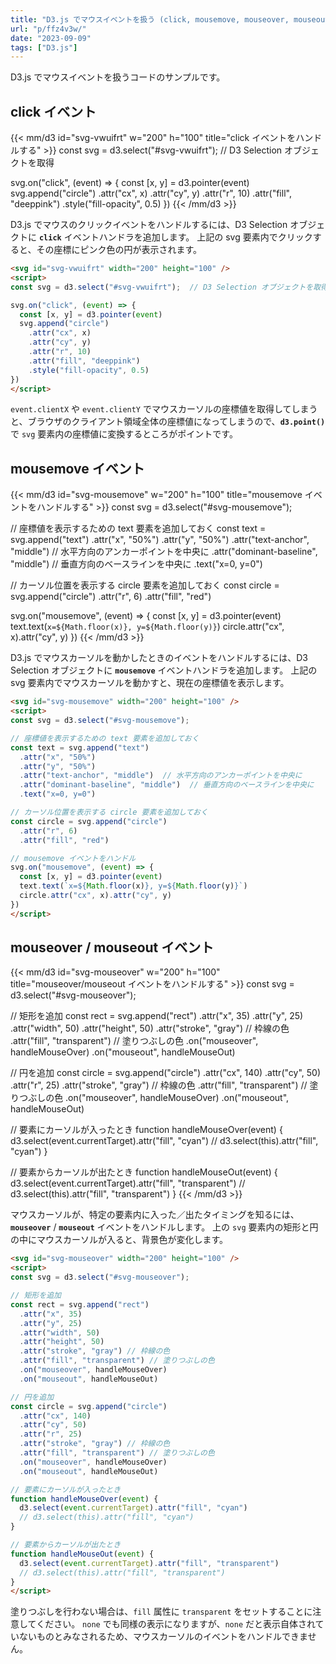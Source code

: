 ```yaml
---
title: "D3.js でマウスイベントを扱う (click, mousemove, mouseover, mouseout)"
url: "p/ffz4v3w/"
date: "2023-09-09"
tags: ["D3.js"]
---
```


D3.js でマウスイベントを扱うコードのサンプルです。


click イベント
----

{{< mm/d3 id="svg-vwuifrt" w="200" h="100" title="click イベントをハンドルする" >}}
const svg = d3.select("#svg-vwuifrt");  // D3 Selection オブジェクトを取得

svg.on("click", (event) => {
  const [x, y] = d3.pointer(event)
  svg.append("circle")
    .attr("cx", x)
    .attr("cy", y)
    .attr("r", 10)
    .attr("fill", "deeppink")
    .style("fill-opacity", 0.5)
})
{{< /mm/d3 >}}

D3.js でマウスのクリックイベントをハンドルするには、D3 Selection オブジェクトに __`click`__ イベントハンドラを追加します。
上記の svg 要素内でクリックすると、その座標にピンク色の円が表示されます。

```html
<svg id="svg-vwuifrt" width="200" height="100" />
<script>
const svg = d3.select("#svg-vwuifrt");  // D3 Selection オブジェクトを取得

svg.on("click", (event) => {
  const [x, y] = d3.pointer(event)
  svg.append("circle")
    .attr("cx", x)
    .attr("cy", y)
    .attr("r", 10)
    .attr("fill", "deeppink")
    .style("fill-opacity", 0.5)
})
</script>
```

`event.clientX` や `event.clientY` でマウスカーソルの座標値を取得してしまうと、ブラウザのクライアント領域全体の座標値になってしまうので、__`d3.point()`__ で `svg` 要素内の座標値に変換するところがポイントです。


mousemove イベント
----

{{< mm/d3 id="svg-mousemove" w="200" h="100" title="mousemove イベントをハンドルする" >}}
const svg = d3.select("#svg-mousemove");

// 座標値を表示するための text 要素を追加しておく
const text = svg.append("text")
  .attr("x", "50%")
  .attr("y", "50%")
  .attr("text-anchor", "middle")  // 水平方向のアンカーポイントを中央に
  .attr("dominant-baseline", "middle")  // 垂直方向のベースラインを中央に
  .text("x=0, y=0")

// カーソル位置を表示する circle 要素を追加しておく
const circle = svg.append("circle")
  .attr("r", 6)
  .attr("fill", "red")

svg.on("mousemove", (event) => {
  const [x, y] = d3.pointer(event)
  text.text(`x=${Math.floor(x)}, y=${Math.floor(y)}`)
  circle.attr("cx", x).attr("cy", y)
})
{{< /mm/d3 >}}

D3.js でマウスカーソルを動かしたときのイベントをハンドルするには、D3 Selection オブジェクトに __`mousemove`__ イベントハンドラを追加します。
上記の svg 要素内でマウスカーソルを動かすと、現在の座標値を表示します。

```html
<svg id="svg-mousemove" width="200" height="100" />
<script>
const svg = d3.select("#svg-mousemove");

// 座標値を表示するための text 要素を追加しておく
const text = svg.append("text")
  .attr("x", "50%")
  .attr("y", "50%")
  .attr("text-anchor", "middle")  // 水平方向のアンカーポイントを中央に
  .attr("dominant-baseline", "middle")  // 垂直方向のベースラインを中央に
  .text("x=0, y=0")

// カーソル位置を表示する circle 要素を追加しておく
const circle = svg.append("circle")
  .attr("r", 6)
  .attr("fill", "red")

// mousemove イベントをハンドル
svg.on("mousemove", (event) => {
  const [x, y] = d3.pointer(event)
  text.text(`x=${Math.floor(x)}, y=${Math.floor(y)}`)
  circle.attr("cx", x).attr("cy", y)
})
</script>
```


mouseover / mouseout イベント
----

{{< mm/d3 id="svg-mouseover" w="200" h="100" title="mouseover/mouseout イベントをハンドルする" >}}
const svg = d3.select("#svg-mouseover");

// 矩形を追加
const rect = svg.append("rect")
  .attr("x", 35)
  .attr("y", 25)
  .attr("width", 50)
  .attr("height", 50)
  .attr("stroke", "gray") // 枠線の色
  .attr("fill", "transparent") // 塗りつぶしの色
  .on("mouseover", handleMouseOver)
  .on("mouseout", handleMouseOut)

// 円を追加
const circle = svg.append("circle")
  .attr("cx", 140)
  .attr("cy", 50)
  .attr("r", 25)
  .attr("stroke", "gray") // 枠線の色
  .attr("fill", "transparent") // 塗りつぶしの色
  .on("mouseover", handleMouseOver)
  .on("mouseout", handleMouseOut)

// 要素にカーソルが入ったとき
function handleMouseOver(event) {
  d3.select(event.currentTarget).attr("fill", "cyan")
  // d3.select(this).attr("fill", "cyan")
}

// 要素からカーソルが出たとき
function handleMouseOut(event) {
  d3.select(event.currentTarget).attr("fill", "transparent")
  // d3.select(this).attr("fill", "transparent")
}
{{< /mm/d3 >}}

マウスカーソルが、特定の要素内に入った／出たタイミングを知るには、__`mouseover`__ / __`mouseout`__ イベントをハンドルします。
上の `svg` 要素内の矩形と円の中にマウスカーソルが入ると、背景色が変化します。

```html
<svg id="svg-mouseover" width="200" height="100" />
<script>
const svg = d3.select("#svg-mouseover");

// 矩形を追加
const rect = svg.append("rect")
  .attr("x", 35)
  .attr("y", 25)
  .attr("width", 50)
  .attr("height", 50)
  .attr("stroke", "gray") // 枠線の色
  .attr("fill", "transparent") // 塗りつぶしの色
  .on("mouseover", handleMouseOver)
  .on("mouseout", handleMouseOut)

// 円を追加
const circle = svg.append("circle")
  .attr("cx", 140)
  .attr("cy", 50)
  .attr("r", 25)
  .attr("stroke", "gray") // 枠線の色
  .attr("fill", "transparent") // 塗りつぶしの色
  .on("mouseover", handleMouseOver)
  .on("mouseout", handleMouseOut)

// 要素にカーソルが入ったとき
function handleMouseOver(event) {
  d3.select(event.currentTarget).attr("fill", "cyan")
  // d3.select(this).attr("fill", "cyan")
}

// 要素からカーソルが出たとき
function handleMouseOut(event) {
  d3.select(event.currentTarget).attr("fill", "transparent")
  // d3.select(this).attr("fill", "transparent")
}
</script>
```

塗りつぶしを行わない場合は、`fill` 属性に `transparent` をセットすることに注意してください。
`none` でも同様の表示になりますが、`none` だと表示自体されていないものとみなされるため、マウスカーソルのイベントをハンドルできません。

